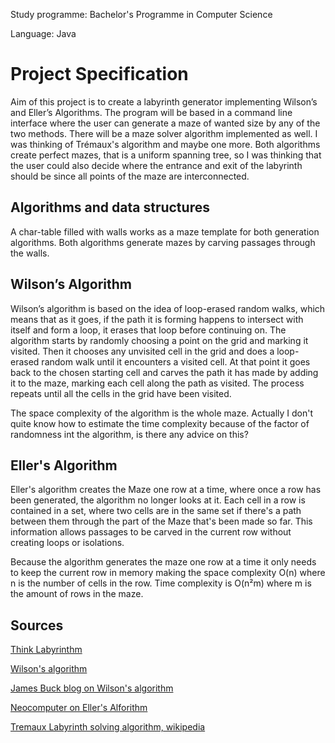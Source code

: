Study programme: Bachelor's Programme in Computer Science

Language: Java

# Project Specification
Aim of this project is to create a labyrinth generator implementing Wilson’s and Eller’s Algorithms. The program will be based in a command line interface where the user can generate a maze of wanted size by any of the two methods. There will be a maze solver algorithm implemented as well. I was thinking of Trémaux's algorithm and maybe one more. Both algorithms create perfect mazes, that is a uniform spanning tree, so I was thinking that the user could also decide where the entrance and exit of the labyrinth should be since all points of the maze are interconnected.

## Algorithms and data structures
A char-table filled with walls works as a maze template for both generation algorithms. Both algorithms generate mazes by carving passages through the walls.

## Wilson’s Algorithm
Wilson’s algorithm is based on the idea of loop-erased random walks, which means that as it goes, if the path it is forming happens to intersect with itself and form a loop, it erases that loop before continuing on. The algorithm starts by randomly choosing a point on the grid and marking it visited. Then it chooses any unvisited cell in the grid and does a loop-erased random walk until it encounters a visited cell. At that point it goes back to the chosen starting cell and carves the path it has made by adding it to the maze, marking each cell along the path as visited. The process repeats until all the cells in the grid have been visited.

The space complexity of the algorithm is the whole maze. Actually I don't quite know how to estimate the time complexity because of the factor of randomness int the algorithm, is there any advice on this?

## Eller's Algorithm
Eller's algorithm creates the Maze one row at a time, where once a row has been generated, the algorithm no longer looks at it. Each cell in a row is contained in a set, where two cells are in the same set if there's a path between them through the part of the Maze that's been made so far. This information allows passages to be carved in the current row without creating loops or isolations. 

Because the algorithm generates the maze one row at a time it only needs to keep the current row in memory making the space complexity O(n) where n is the number of cells in the row. Time complexity is O(n²m) where m is the amount of rows in the maze.

## Sources
[Think Labyrinthm](http://www.astrolog.org/labyrnth/algrithm.htm)

[Wilson's algorithm](http://people.cs.ksu.edu/~ashley78/wiki.ashleycoleman.me/index.php/Wilson's_Algorithm.html)

[James Buck blog on Wilson's algorithm](http://weblog.jamisbuck.org/2011/1/20/maze-generation-wilson-s-algorithm.html)

[Neocomputer on Eller's Alforithm](http://www.neocomputer.org/projects/eller.html)

[Tremaux Labyrinth solving algorithm, wikipedia](https://en.wikipedia.org/wiki/Maze_solving_algorithm#Tr%C3%A9maux's_algorithm)
